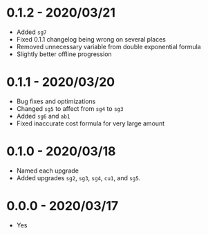 # 0.1.2 - 2020/03/21
* Added `sg7`
* Fixed 0.1.1 changelog being wrong on several places
* Removed unnecessary variable from double exponential formula
* Slightly better offline progression
# 0.1.1 - 2020/03/20
* Bug fixes and optimizations
* Changed `sg5` to affect from `sg4` to `sg3`
* Added `sg6` and `ab1`
* Fixed inaccurate cost formula for very large amount
# 0.1.0 - 2020/03/18
* Named each upgrade
* Added upgrades `sg2`, `sg3`, `sg4`, `cu1`, and `sg5`.
# 0.0.0 - 2020/03/17
* Yes